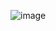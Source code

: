 ![image](https://user-images.githubusercontent.com/89542446/184459921-d4574e9c-b1b3-42c0-985d-3c5088b6d9ca.png)
